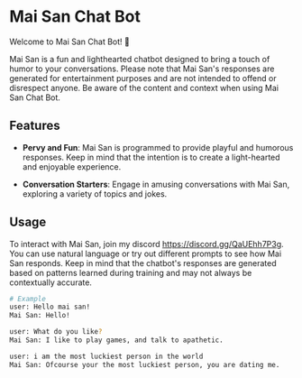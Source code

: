 # Mai San Chat Bot

Welcome to Mai San Chat Bot! 🤖

Mai San is a fun and lighthearted chatbot designed to bring a touch of humor to your conversations. Please note that Mai San's responses are generated for entertainment purposes and are not intended to offend or disrespect anyone. Be aware of the content and context when using Mai San Chat Bot.

## Features

- **Pervy and Fun**: Mai San is programmed to provide playful and humorous responses. Keep in mind that the intention is to create a light-hearted and enjoyable experience.

- **Conversation Starters**: Engage in amusing conversations with Mai San, exploring a variety of topics and jokes.

## Usage

To interact with Mai San, join my discord https://discord.gg/QaUEhh7P3g. You can use natural language or try out different prompts to see how Mai San responds. Keep in mind that the chatbot's responses are generated based on patterns learned during training and may not always be contextually accurate.

```bash
# Example
user: Hello mai san!
Mai San: Hello!

user: What do you like?
Mai San: I like to play games, and talk to apathetic.

user: i am the most luckiest person in the world
Mai San: Ofcourse your the most luckiest person, you are dating me.

